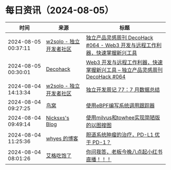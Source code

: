 ﻿# 每日资讯（2024-08-05）

|时间|来源|标题|
|---|---|---|
|2024-08-05 00:37:11|[w2solo - 独立开发者社区](https://w2solo.com/topics/feed)|[独立产品灵感周刊 DecoHack #064 - Web3 开发与远程工作利器，快速掌握新兴工具](https://w2solo.com/topics/4880)|
|2024-08-05 00:30:01|[Decohack](https://www.decohack.com/feed)|[Web3 开发与远程工作利器，快速掌握新兴工具 – 独立产品灵感周刊 DecoHack #064](https://decohack.com/decohack-064-chuangyi-gongju-ditu-web3-yuancheng/)|
|2024-08-04 14:13:34|[w2solo - 独立开发者社区](https://w2solo.com/topics/feed)|[独立开发周记 77：7 月数据总结](https://w2solo.com/topics/4879)|
|2024-08-04 09:27:25|[鸟窝](https://colobu.com/atom.xml)|[使用eBPF编写系统调用跟踪器](https://colobu.com/2024/08/04/beetracer/)|
|2024-08-04 09:49:14|[Nicksxs's Blog](https://nicksxs.me/atom.xml)|[使用milvus和towhee实现简陋版的以图搜图](https://nicksxs.me/2024/08/04/%E4%BD%BF%E7%94%A8milvus%E5%92%8Ctowhee%E5%AE%9E%E7%8E%B0%E7%AE%80%E9%99%8B%E7%89%88%E7%9A%84%E4%BB%A5%E5%9B%BE%E6%90%9C%E5%9B%BE/)|
|2024-08-04 11:25:36|[whyes 的博客](https://whyes.org/feed.xml)|[胆道系统肿瘤的治疗，PD-L1 优于 PD-1？](http://whyes.org/2024/kn966-vs-topaz-1)|
|2024-08-04 08:01:26|[艾格吃饱了](https://feedpress.me/wx-aigechibaole)|[你问我答，老板今晚八点起小红书直播！！！](http://mp.weixin.qq.com/s?__biz=MjM5NTYxODQyMA%3D%3D&mid=2653456950&idx=1&sn=80baff79b5f75c2c9c53a97daff8791c)|
